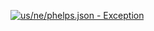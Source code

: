 [![us/ne/phelps.json - Exception](https://img.shields.io/badge/us/ne/phelps.json-Exception-red)](https://github.com/openaddresses/openaddresses/tree/master/sources/us/ne/phelps.json)